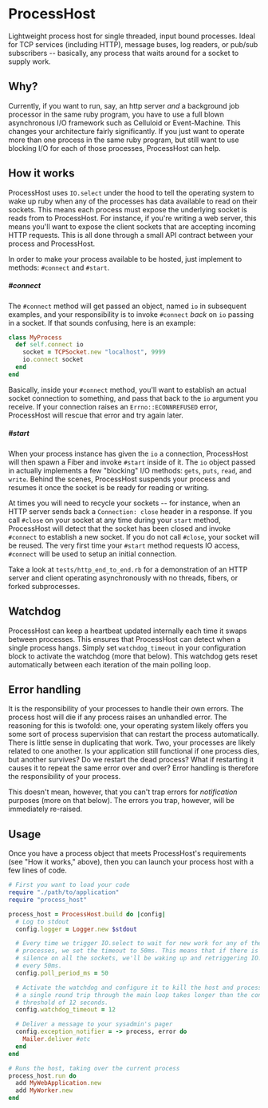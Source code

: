 # ProcessHost

Lightweight process host for single threaded, input bound processes. Ideal for TCP services (including HTTP), message buses, log readers, or pub/sub subscribers -- basically, any process that waits around for a socket to supply work.

## Why?

Currently, if you want to run, say, an http server *and* a background job processor in the same ruby program, you have to use a full blown asynchronous I/O framework such as Celluloid or Event-Machine.  This changes your architecture fairly significantly.  If you just want to operate more than one process in the same ruby program, but still want to use blocking I/O for each of those processes, ProcessHost can help.

## How it works

ProcessHost uses `IO.select` under the hood to tell the operating system to wake up ruby when any of the processes has data available to read on their sockets. This means each process must expose the underlying socket is reads from to ProcessHost. For instance, if you're writing a web server, this means you'll want to expose the client sockets that are accepting incoming HTTP requests. This is all done through a small API contract between your process and ProcessHost.

In order to make your process available to be hosted, just implement to methods: `#connect` and `#start`.

##### #connect

The `#connect` method will get passed an object, named `io` in subsequent examples, and your responsibility is to invoke `#connect` *back* on `io` passing in a socket. If that sounds confusing, here is an example:

```ruby
class MyProcess
  def self.connect io
    socket = TCPSocket.new "localhost", 9999
    io.connect socket
  end
end
```

Basically, inside your `#connect` method, you'll want to establish an actual socket connection to something, and pass that back to the `io` argument you receive. If your connection raises an `Errno::ECONNREFUSED` error, ProcessHost will rescue that error and try again later.

##### #start

When your process instance has given the `io` a connection, ProcessHost will then spawn a Fiber and invoke `#start` inside of it. The `io` object passed in actually implements a few "blocking" I/O methods: `gets`, `puts`, `read`, and `write`. Behind the scenes, ProcessHost suspends your process and resumes it once the socket is be ready for reading or writing.

At times you will need to recycle your sockets -- for instance, when an HTTP server sends back a `Connection: close` header in a response. If you call `#close` on your socket at any time during your `start` method, ProcessHost will detect that the socket has been closed and invoke `#connect` to establish a new socket. If you do not call `#close`, your socket will be reused. The very first time your `#start` method requests IO access, `#connect` will be used to setup an initial connection.

Take a look at `tests/http_end_to_end.rb` for a demonstration of an HTTP server and client operating asynchronously with no threads, fibers, or forked subprocesses.

## Watchdog

ProcessHost can keep a heartbeat updated internally each time it swaps between processes. This ensures that ProcessHost can detect when a single process hangs. Simply set `watchdog_timeout` in your configuration block to activate the watchdog (more that below). This watchdog gets reset automatically between each iteration of the main polling loop.

## Error handling

It is the responsibility of your processes to handle their own errors. The process host will die if any process raises an unhandled error. The reasoning for this is twofold: one, your operating system likely offers you some sort of process supervision that can restart the process automatically. There is little sense in duplicating that work. Two, your processes are likely related to one another. Is your application still functional if one process dies, but another survives? Do we restart the dead process? What if restarting it causes it to repeat the same error over and over? Error handling is therefore the responsibility of your process.

This doesn't mean, however, that you can't trap errors for *notification* purposes (more on that below). The errors you trap, however, will be immediately re-raised.

## Usage

Once you have a process object that meets ProcessHost's requirements (see "How it works," above), then you can launch your process host with a few lines of code.

```ruby
# First you want to load your code
require "./path/to/application"
require "process_host"

process_host = ProcessHost.build do |config|
  # Log to stdout
  config.logger = Logger.new $stdout

  # Every time we trigger IO.select to wait for new work for any of the
  # processes, we set the timeout to 50ms. This means that if there is total
  # silence on all the sockets, we'll be waking up and retriggering IO.select
  # every 50ms.
  config.poll_period_ms = 50

  # Activate the watchdog and configure it to kill the host and processes if
  # a single round trip through the main loop takes longer than the configured
  # threshold of 12 seconds.
  config.watchdog_timeout = 12

  # Deliver a message to your sysadmin's pager
  config.exception_notifier = -> process, error do
    Mailer.deliver #etc
  end
end

# Runs the host, taking over the current process
process_host.run do
  add MyWebApplication.new
  add MyWorker.new
end
```
